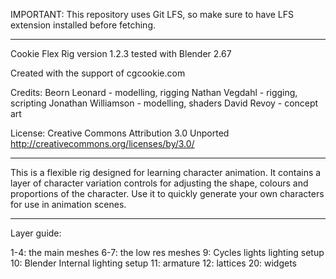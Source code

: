 IMPORTANT: This repository uses Git LFS, so make sure to have LFS extension installed before fetching.

---

Cookie Flex Rig
version 1.2.3
tested with Blender 2.67

Created with the support of cgcookie.com

Credits:
    Beorn Leonard - modelling, rigging
    Nathan Vegdahl - rigging, scripting
    Jonathan Williamson - modelling, shaders
    David Revoy - concept art
    
License:
    Creative Commons Attribution 3.0 Unported 
    http://creativecommons.org/licenses/by/3.0/

----

This is a flexible rig designed for learning character animation.
It contains a layer of character variation controls for adjusting the shape, colours and proportions of the character.
Use it to quickly generate your own characters for use in animation scenes. 

----

Layer guide:

1-4:    the main meshes
6-7:    the low res meshes
9:      Cycles lights lighting setup
10:     Blender Internal lighting setup
11:     armature
12:     lattices
20:     widgets
